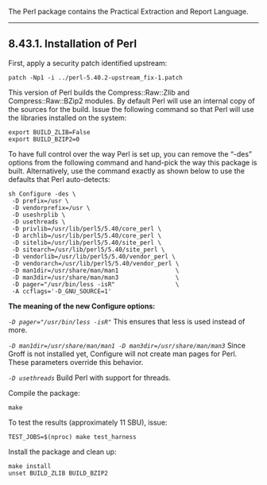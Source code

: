 The Perl package contains the Practical Extraction and Report Language.

---
## 8.43.1. Installation of Perl

First, apply a security patch identified upstream:

```shell
patch -Np1 -i ../perl-5.40.2-upstream_fix-1.patch
```

This version of Perl builds the Compress::Raw::Zlib and Compress::Raw::BZip2 modules. By default Perl will use an internal copy of the sources for the build. Issue the following command so that Perl will use the libraries installed on the system:

```shell
export BUILD_ZLIB=False
export BUILD_BZIP2=0
```

To have full control over the way Perl is set up, you can remove the “-des” options from the following command and hand-pick the way this package is built. Alternatively, use the command exactly as shown below to use the defaults that Perl auto-detects:

```shell
sh Configure -des \
 -D prefix=/usr \
 -D vendorprefix=/usr \
 -D useshrplib \
 -D usethreads \
 -D privlib=/usr/lib/perl5/5.40/core_perl \
 -D archlib=/usr/lib/perl5/5.40/core_perl \
 -D sitelib=/usr/lib/perl5/5.40/site_perl \
 -D sitearch=/usr/lib/perl5/5.40/site_perl \
 -D vendorlib=/usr/lib/perl5/5.40/vendor_perl \
 -D vendorarch=/usr/lib/perl5/5.40/vendor_perl \
 -D man1dir=/usr/share/man/man1                \
 -D man3dir=/usr/share/man/man3                \
 -D pager="/usr/bin/less -isR"                 \
 -A ccflags='-D_GNU_SOURCE=1'
```

**The meaning of the new Configure options:**

*`-D pager="/usr/bin/less -isR"`*
This ensures that less is used instead of more.

*`-D man1dir=/usr/share/man/man1 -D man3dir=/usr/share/man/man3`*
Since Groff is not installed yet, Configure will not create man pages for Perl. These parameters override this behavior.

*`-D usethreads`*
Build Perl with support for threads.

Compile the package:

```shell
make
```

To test the results (approximately 11 SBU), issue:

```shell
TEST_JOBS=$(nproc) make test_harness
```

Install the package and clean up:

```shell
make install
unset BUILD_ZLIB BUILD_BZIP2
```
